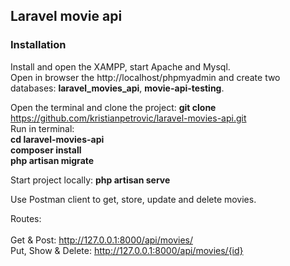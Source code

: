 ## Laravel movie api

### Installation

Install and open the XAMPP, start Apache and Mysql.<br>
Open in browser the http://localhost/phpmyadmin and create two databases: **laravel_movies_api**, **movie-api-testing**.

Open the terminal and clone the project: **git clone** https://github.com/kristianpetrovic/laravel-movies-api.git<br>
Run in terminal:<br>
**cd laravel-movies-api**<br>
**composer install**<br>
**php artisan migrate**<br>

Start project locally: **php artisan serve**

Use Postman client to get, store, update and delete movies.

Routes:<br><br>
Get & Post: http://127.0.0.1:8000/api/movies/<br>
Put, Show & Delete: http://127.0.0.1:8000/api/movies/{id}<br>
